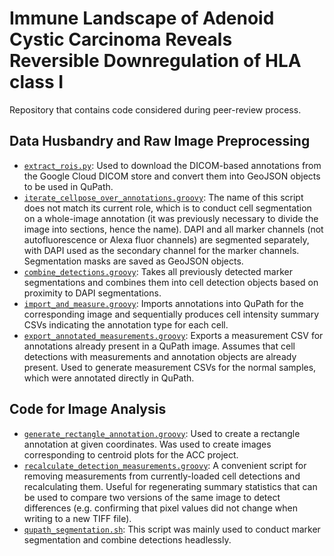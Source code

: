 # Immune Landscape of Adenoid Cystic Carcinoma Reveals Reversible Downregulation of HLA class I

Repository that contains code considered during peer-review process. 

## Data Husbandry and Raw Image Preprocessing 
- [`extract_rois.py`](extract_rois.py): Used to download the DICOM-based annotations from the Google Cloud DICOM store and convert them into GeoJSON objects to be used in QuPath.
- [`iterate_cellpose_over_annotations.groovy`](iterate_cellpose_over_annotations.groovy): The name of this script does not match its current role, which is to conduct cell segmentation on a whole-image annotation (it was previously necessary to divide the image into sections, hence the name). DAPI and all marker channels (not autofluorescence or Alexa fluor channels) are segmented separately, with DAPI used as the secondary channel for the marker channels. Segmentation masks are saved as GeoJSON objects.
- [`combine_detections.groovy`](combine_detections.groovy): Takes all previously detected marker segmentations and combines them into cell detection objects based on proximity to DAPI segmentations.
- [`import_and_measure.groovy`](import_and_measure.groovy): Imports annotations into QuPath for the corresponding image and sequentially produces cell intensity summary CSVs indicating the annotation type for each cell.
- [`export_annotated_measurements.groovy`](export_annotated_measurements.groovy): Exports a measurement CSV for annotations already present in a QuPath image. Assumes that cell detections with measurements and annotation objects are already present. Used to generate measurement CSVs for the normal samples, which were annotated directly in QuPath.

## Code for Image Analysis
- [`generate_rectangle_annotation.groovy`](generate_rectangle_annotation.groovy): Used to create a rectangle annotation at given coordinates. Was used to create images corresponding to centroid plots for the ACC project.
- [`recalculate_detection_measurements.groovy`](recalculate_detection_measurements.groovy): A convenient script for removing measurements from currently-loaded cell detections and recalculating them. Useful for regenerating summary statistics that can be used to compare two versions of the same image to detect differences (e.g. confirming that pixel values did not change when writing to a new TIFF file).
- [`qupath_segmentation.sh`](qupath_segmentation.sh): This script was mainly used to conduct marker segmentation and combine detections headlessly.
